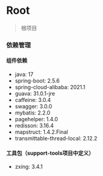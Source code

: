 # Root

> 根项目

### 依赖管理

#### 组件依赖

- java: 17
- spring-boot: 2.5.6
- spring-cloud-alibaba: 2021.1
- guava: 31.0.1-jre
- caffeine: 3.0.4
- swagger: 3.0.0
- mybatis: 2.2.0
- pagehelper: 1.4.0
- redisson: 3.16.4
- mapstruct: 1.4.2.Final
- transmittable-thread-local: 2.12.2

#### 工具包（support-tools项目中定义）

- zxing: 3.4.1
